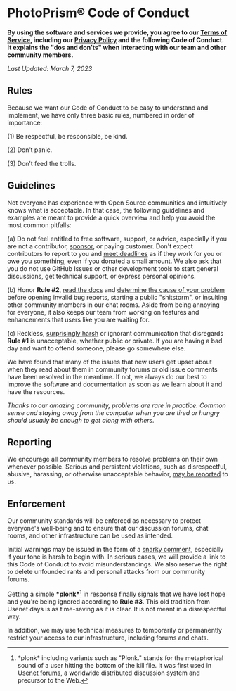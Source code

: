 # PhotoPrism® Code of Conduct

**By using the software and services we provide, you agree to our [Terms of Service](https://www.photoprism.app/terms), including our [Privacy Policy](https://www.photoprism.app/privacy) and the following Code of Conduct. It explains the "dos and don’ts" when interacting with our team and other community members.**

*Last Updated: March 7, 2023*

## Rules

Because we want our Code of Conduct to be easy to understand and implement, we have only three basic rules, numbered in order of importance:

(1) Be respectful, be responsible, be kind.

(2) Don’t panic.

(3) Don’t feed the trolls.

## Guidelines

Not everyone has experience with Open Source communities and intuitively knows what is acceptable. In that case, the following guidelines and examples are meant to provide a quick overview and help you avoid the most common pitfalls:

(a) Do not feel entitled to free software, support, or advice, especially if you are not a contributor, [sponsor](https://www.photoprism.app/membership), or paying customer. Don't expect contributors to report to you and [meet deadlines](https://docs.photoprism.app/developer-guide/code-quality/#go-slow-before-you-go-fast) as if they work for you or owe you something, even if you donated a small amount. We also ask that you do not use GitHub Issues or other development tools to start general discussions, get technical support, or express personal opinions.

(b) Honor **Rule &#35;2**, [read the docs](https://docs.photoprism.app) and [determine the cause of your problem](https://docs.photoprism.app/getting-started/troubleshooting/) before opening invalid bug reports, starting a public "shitstorm", or insulting other community members in our chat rooms. Aside from being annoying for everyone, it also keeps our team from working on features and enhancements that users like you are waiting for.

(c) Reckless, [surprisingly harsh](https://github.com/photoprism/photoprism/issues/281#issuecomment-1207233135) or ignorant communication that disregards **Rule &#35;1** is unacceptable, whether public or private. If you are having a bad day and want to offend someone, please go somewhere else.

We have found that many of the issues that new users get upset about when they read about them in community forums or old issue comments have been resolved in the meantime. If not, we always do our best to improve the software and documentation as soon as we learn about it and have the resources.

*Thanks to our amazing community, problems are rare in practice. Common sense and staying away from the computer when you are tired or hungry should usually be enough to get along with others.*

## Reporting

We encourage all community members to resolve problems on their own whenever possible. Serious and persistent violations, such as disrespectful, abusive, harassing, or otherwise unacceptable behavior, [may be reported](https://www.photoprism.app/contact) to us.

## Enforcement

Our community standards will be enforced as necessary to protect everyone's well-being and to ensure that our discussion forums, chat rooms, and other infrastructure can be used as intended.

Initial warnings may be issued in the form of a [snarky comment](https://www.urbandictionary.com/define.php?term=snarky), especially if your tone is harsh to begin with. In serious cases, we will provide a link to this Code of Conduct to avoid misunderstandings. We also reserve the right to delete unfounded rants and personal attacks from our community forums.

Getting a simple **\*plonk\***[^1] in response finally signals that we have lost hope and you're being ignored according to **Rule &#35;3**. This old tradition from Usenet days is as time-saving as it is clear. It is not meant in a disrespectful way.

In addition, we may use technical measures to temporarily or permanently restrict your access to our infrastructure, including forums and chats.

[^1]: \*plonk\* including variants such as "Plonk." stands for the metaphorical sound of a user hitting the bottom of the kill file. It was first used in [Usenet forums](https://en.everybodywiki.com/Plonk_(Usenet)), a worldwide distributed discussion system and precursor to the Web.
